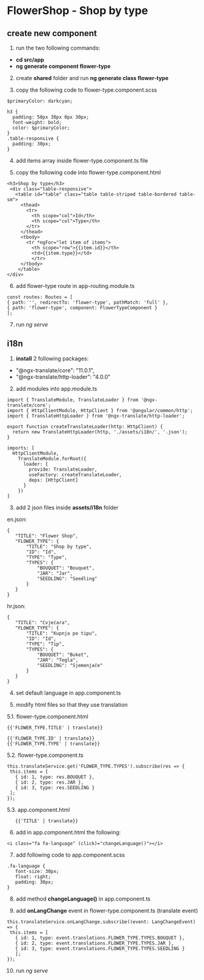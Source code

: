 # FlowerShop - Shop by  type


## create new component

1. run the two following commands:
 - <b>cd src/app</b> 
 - <b>ng generate component flower-type</b>
  
2. create <b>shared</b> folder and run <b>ng generate class flower-type</b>

3. copy the following code to flower-type.component.scss

```` 
$primaryColor: darkcyan;

h3 {
  padding: 50px 30px 0px 30px;
  font-weight: bold;
  color: $primaryColor;
}
.table-responsive {
  padding: 30px;
} 
````
4. add items array inside flower-type.component.ts file

5. copy the following code into flower-type.component.html

````
<h3>Shop by type</h3>
 <div class="table-responsive">
   <table id="table" class="table table-striped table-bordered table-sm">
     <thead>
       <tr>
         <th scope="col">Id</th>
         <th scope="col">Type</th>
       </tr>
     </thead>
     <tbody>
       <tr *ngFor="let item of items">
         <th scope="row">{{item.id}}</th>
         <td>{{item.type}}</td>
         </tr>
     </tbody>
    </table>
</div> 
````

6. add flower-type route in app-routing.module.ts

```````
const routes: Routes = [
{ path: '', redirectTo: 'flower-type', pathMatch: 'full' },
{ path: 'flower-type', component: FlowerTypeComponent }
];
```````
7. run <i>ng serve</i>

## i18n 

1. <b>install</b> 2 following packages: 
  - "@ngx-translate/core": "11.0.1",
  - "@ngx-translate/http-loader": "4.0.0"
  
2. add modules into app.module.ts

````
import { TranslateModule, TranslateLoader } from '@ngx-translate/core';
import { HttpClientModule, HttpClient } from '@angular/common/http';
import { TranslateHttpLoader } from '@ngx-translate/http-loader';

export function createTranslateLoader(http: HttpClient) {
  return new TranslateHttpLoader(http, './assets/i18n/', '.json');
}

imports: [
  HttpClientModule,
    TranslateModule.forRoot({
      loader: {
        provide: TranslateLoader,
        useFactory: createTranslateLoader,
        deps: [HttpClient]
      }
    })
]
````
 3. add 2 json files inside <b>assets/i18n</b> folder
 
 en.json: 
 
 ````
 {
    "TITLE": "Flower Shop",
    "FLOWER_TYPE": {
        "TITLE": "Shop by type",
        "ID": "Id",
        "TYPE": "Type",
        "TYPES": {
            "BOUQUET": "Bouquet",
            "JAR": "Jar",
            "SEEDLING": "Seedling"
        }
    }
}
 ````
 
  hr.json: 
 
 ````
{
    "TITLE": "Cvjećara",
    "FLOWER_TYPE": {
        "TITLE": "Kupnja po tipu",
        "ID": "Id",
        "TYPE": "Tip",
        "TYPES": {
            "BOUQUET": "Buket",
            "JAR": "Tegla",
            "SEEDLING": "Sjemenjače"
        }
    }
}
 ````
 
 4. set default language in app.component.ts
 
 5. modify html files so that they use translation
 
 5.1. flower-type.component.html
 
 ````
 {{'FLOWER_TYPE.TITLE' | translate}}
 
 {{'FLOWER_TYPE.ID' | translate}}
 {{'FLOWER_TYPE.TYPE' | translate}}
 ````
 5.2. flower-type.component.ts
 
 ```````
 this.translateService.get('FLOWER_TYPE.TYPES').subscribe(res => {
  this.items = [
    { id: 1, type: res.BOUQUET },
    { id: 2, type: res.JAR },
    { id: 3, type: res.SEEDLING }
  ];
});
 ```````
 5.3. app.component.html 
 
 ```````
 	{{'TITLE' | translate}}
 ```````
 
 6. add in app.component.html the following: 

 ````<i class="fa fa-language" (click)="changeLanguage()"></i>````
 
 7. add following code to app.component.scss
 
 ````
 .fa-language {	
	font-size: 30px;
	float: right;
	padding: 30px;
}
 ````
 
 8. add method <b>changeLanguage()</b> in app.component.ts
 
 9. add <b>onLangChange</b> event in flower-type.component.ts (translate event)
 
 ```````
this.translateService.onLangChange.subscribe((event: LangChangeEvent) => {
  this.items = [
    { id: 1, type: event.translations.FLOWER_TYPE.TYPES.BOUQUET },
    { id: 2, type: event.translations.FLOWER_TYPE.TYPES.JAR },
    { id: 3, type: event.translations.FLOWER_TYPE.TYPES.SEEDLING }
    ];
});
 ```````
 10. run <i>ng serve</i>
